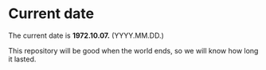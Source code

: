 # Current date

The current date is **1972.10.07.** (YYYY.MM.DD.)

This repository will be good when the world ends, so we will know how long it lasted.